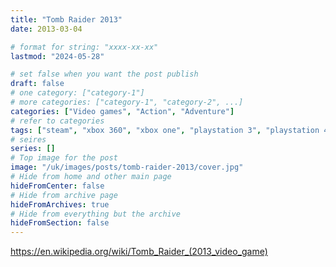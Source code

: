 ```yaml
---
title: "Tomb Raider 2013"
date: 2013-03-04

# format for string: "xxxx-xx-xx"
lastmod: "2024-05-28"

# set false when you want the post publish
draft: false
# one category: ["category-1"]
# more categories: ["category-1", "category-2", ...]
categories: ["Video games", "Action", "Adventure"]
# refer to categories
tags: ["steam", "xbox 360", "xbox one", "playstation 3", "playstation 4", "crystal dynamics"]
# seires
series: []
# Top image for the post
image: "/uk/images/posts/tomb-raider-2013/cover.jpg"
# Hide from home and other main page
hideFromCenter: false
# Hide from archive page
hideFromArchives: true
# Hide from everything but the archive
hideFromSection: false
---
```

https://en.wikipedia.org/wiki/Tomb_Raider_(2013_video_game)
<!--more-->
